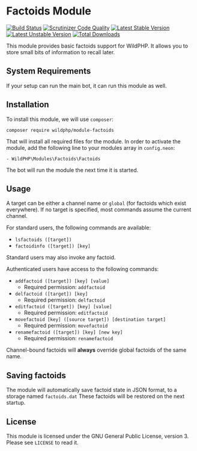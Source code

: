 # Factoids Module
[![Build Status](https://scrutinizer-ci.com/g/WildPHP/module-factoids/badges/build.png?b=master)](https://scrutinizer-ci.com/g/WildPHP/module-factoids/build-status/master)
[![Scrutinizer Code Quality](https://scrutinizer-ci.com/g/WildPHP/module-factoids/badges/quality-score.png?b=master)](https://scrutinizer-ci.com/g/WildPHP/module-factoids/?branch=master)
[![Latest Stable Version](https://poser.pugx.org/wildphp/module-factoids/v/stable)](https://packagist.org/packages/wildphp/module-factoids)
[![Latest Unstable Version](https://poser.pugx.org/wildphp/module-factoids/v/unstable)](https://packagist.org/packages/wildphp/module-factoids)
[![Total Downloads](https://poser.pugx.org/wildphp/module-factoids/downloads)](https://packagist.org/packages/wildphp/module-factoids)

This module provides basic factoids support for WildPHP. It allows you to store small bits of information to recall later.

## System Requirements
If your setup can run the main bot, it can run this module as well.

## Installation
To install this module, we will use `composer`:

```composer require wildphp/module-factoids```

That will install all required files for the module. In order to activate the module, add the following line to your modules array in `config.neon`:

    - WildPHP\Modules\Factoids\Factoids

The bot will run the module the next time it is started.

## Usage
A target can be either a channel name or `global` (for factoids which exist everywhere).
If no target is specified, most commands assume the current channel.

For standard users, the following commands are available:

* `lsfactoids ([target])`
* `factoidinfo ([target]) [key]`
    
Standard users may also invoke any factoid.
    
Authenticated users have access to the following commands:
* `addfactoid ([target]) [key] [value]`
    * Required permission: `addfactoid`
* `delfactoid ([target]) [key]`
    * Required permission: `delfactoid`
* `editfactoid ([target]) [key] [value]`
    * Required permission: `editfactoid`
* `movefactoid [key] ([source target]) [destination target]`
    * Required permission: `movefactoid`
* `renamefactoid ([target]) [key] [new key]`
    * Required permission: `renamefactoid`

Channel-bound factoids will **always** override global factoids of the same name.

## Saving factoids
The module will automatically save factoid state in JSON format, to a storage named `factoids.dat`
These factoids will be restored on the next startup.

## License
This module is licensed under the GNU General Public License, version 3. Please see `LICENSE` to read it.
